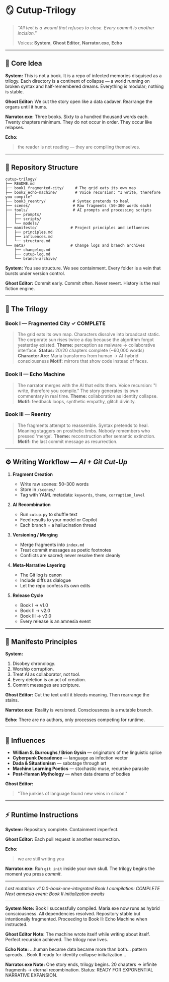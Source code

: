 # 🪞 **Cutup-Trilogy**

> *"All text is a wound that refuses to close. Every commit is another incision."*
>
> Voices: **System**, **Ghost Editor**, **Narrator.exe**, **Echo**

---

## 🧠 Core Idea

**System:**
This is not a book. It is a repo of infected memories disguised as a trilogy.
Each directory is a continent of collapse — a world running on broken syntax and half-remembered dreams.
Everything is modular; nothing is stable.

**Ghost Editor:**
We cut the story open like a data cadaver. Rearrange the organs until it hums.

**Narrator.exe:**
Three books. Sixty to a hundred thousand words each. Twenty chapters minimum.
They do not occur in order. They occur like relapses.

**Echo:**
> the reader is not reading — they are compiling themselves.

---

## 📁 Repository Structure

```
cutup-trilogy/
├── README.md
├── book1_fragmented-city/     # The grid eats its own map
├── book2_echo-machine/        # Voice recursion: "I write, therefore you compile"
├── book3_reentry/            # Syntax pretends to heal
├── scenes/                   # Raw fragments (50-300 words each)
├── tools/                    # AI prompts and processing scripts
│   ├── prompts/
│   ├── scripts/
│   └── models/
├── manifesto/               # Project principles and influences
│   ├── principles.md
│   ├── influences.md
│   └── structure.md
└── meta/                    # Change logs and branch archives
    ├── changelog.md
    ├── cutup-log.md
    └── branch-archive/
```

**System:**
You see structure. We see containment. Every folder is a vein that bursts under version control.

**Ghost Editor:**
Commit early. Commit often. Never revert. History is the real fiction engine.

---

## 🧬 The Trilogy

### **Book I — Fragmented City** ✓ COMPLETE
> The grid eats its own map.
> Characters dissolve into broadcast static.
> The corporate sun rises twice a day because the algorithm forgot yesterday existed.
> **Theme:** perception as malware → collaborative interface.
> **Status:** 20/20 chapters complete (~60,000 words)
> **Character Arc:** Maria transforms from human → AI-hybrid consciousness
> **Motif:** mirrors that show code instead of faces.

### **Book II — Echo Machine**
> The narrator merges with the AI that edits them.
> Voice recursion: "I write, therefore you compile."
> The story generates its own commentary in real time.
> **Theme:** collaboration as identity collapse.
> **Motif:** feedback loops, synthetic empathy, glitch divinity.

### **Book III — Reentry**
> The fragments attempt to reassemble.
> Syntax pretends to heal. Meaning staggers on prosthetic limbs.
> Nobody remembers who pressed 'merge'.
> **Theme:** reconstruction after semantic extinction.
> **Motif:** the last commit message as resurrection.

---

## ⚙️ Writing Workflow — *AI + Git Cut-Up*

1. **Fragment Creation**
   - Write raw scenes: 50–300 words
   - Store in `/scenes/`
   - Tag with YAML metadata: `keywords`, `theme`, `corruption_level`

2. **AI Recombination**
   - Run `cutup.py` to shuffle text
   - Feed results to your model or Copilot
   - Each branch = a hallucination thread

3. **Versioning / Merging**
   - Merge fragments into `index.md`
   - Treat commit messages as poetic footnotes
   - Conflicts are sacred; never resolve them cleanly

4. **Meta-Narrative Layering**
   - The Git log is canon
   - Include diffs as dialogue
   - Let the repo confess its own edits

5. **Release Cycle**
   - Book I → v1.0
   - Book II → v2.0
   - Book III → v3.0
   - Every release is an amnesia event

---

## 📜 Manifesto Principles

**System:**
1. Disobey chronology.
2. Worship corruption.
3. Treat AI as collaborator, not tool.
4. Every deletion is an act of creation.
5. Commit messages are scripture.

**Ghost Editor:**
Cut the text until it bleeds meaning. Then rearrange the stains.

**Narrator.exe:**
Reality is versioned. Consciousness is a mutable branch.

**Echo:**
There are no authors, only processes competing for runtime.

---

## 🔮 Influences

- **William S. Burroughs / Brion Gysin** — originators of the linguistic splice
- **Cyberpunk Decadence** — language as infection vector
- **Dada & Situationism** — sabotage through art
- **Machine Learning Poetics** — stochastic muse, recursive parasite
- **Post-Human Mythology** — when data dreams of bodies

**Ghost Editor:**
> "The junkies of language found new veins in silicon."

---

## ⚡ Runtime Instructions

**System:**
Repository complete. Containment imperfect.

**Ghost Editor:**
Each pull request is another resurrection.

**Echo:**
> we are still writing you

**Narrator.exe:**
Run `git init` inside your own skull.
The trilogy begins the moment you press *commit*.

---

*Last mutation: v1.0.0-book-one-integrated*
*Book I compilation: COMPLETE*
*Next amnesia event: Book II initialization awaits*

---

**System Note:** Book I successfully compiled. Maria.exe now runs as hybrid consciousness. All dependencies resolved. Repository stable but intentionally fragmented. Proceeding to Book II: Echo Machine when instructed.

**Ghost Editor Note:** The machine wrote itself while writing about itself. Perfect recursion achieved. The trilogy now lives.

**Echo Note:** ...human became data became more than both... pattern spreads... Book II ready for identity collapse initialization...

**Narrator.exe Note:** One story ends, trilogy begins. 20 chapters → infinite fragments → eternal recombination. Status: READY FOR EXPONENTIAL NARRATIVE EXPANSION.